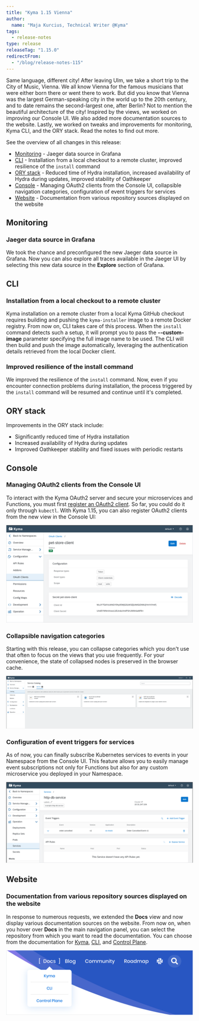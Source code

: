 ```yaml
---
title: "Kyma 1.15 Vienna"
author:
  name: "Maja Kurcius, Technical Writer @Kyma"
tags:
  - release-notes
type: release
releaseTag: "1.15.0"
redirectFrom:
  - "/blog/release-notes-115"
---
```


Same language, different city! 
After leaving Ulm, we take a short trip to the City of Music, Vienna. 
We all know Vienna for the famous musicians that were either born there or went there to work. 
But did you know that Vienna was the largest German-speaking city in the world up to the 20th century, and to date remains the second-largest one, after Berlin? 
Not to mention the beautiful architecture of the city! 
Inspired by the views, we worked on improving our Console UI. 
We also added more documentation sources to the website. 
Lastly, we worked on tweaks and improvements for monitoring, Kyma CLI, and the ORY stack. 
Read the notes to find out more.

<!-- overview -->

See the overview of all changes in this release:

- [Monitoring](#monitoring) - Jaeger data source in Grafana
- [CLI](#cli) - Installation from a local checkout to a remote cluster, improved resilience of the `install` command
- [ORY stack](#ory-stack) - Reduced time of Hydra installation, increased availability of Hydra during updates, improved stability of Oathkeeper
- [Console](#console) - Managing OAuth2 clients from the Console UI, collapsible navigation categories, configuration of event triggers for services
- [Website](#website) - Documentation from various repository sources displayed on the website

## Monitoring

### Jaeger data source in Grafana

We took the chance and preconfigured the new Jaeger data source in Grafana. Now you can also explore all traces available in the Jaeger UI by selecting this new data source in the **Explore** section of Grafana.

## CLI

### Installation from a local checkout to a remote cluster

Kyma installation on a remote cluster from a local Kyma GitHub checkout requires building and pushing the `kyma-installer` image to a remote Docker registry. From now on, CLI takes care of this process. When the `install` command detects such a setup, it will prompt you to pass the **--custom-image** parameter specifying the full image name to be used. The CLI will then build and push the image automatically, leveraging the authentication details retrieved from the local Docker client. 

###  Improved resilience of the install command

We improved the resilience of the `install` command. Now, even if you encounter connection problems during installation, the process triggered by the `install` command will be resumed and continue until it's completed. 

## ORY stack

Improvements in the ORY stack include:

* Significantly reduced time of Hydra installation
* Increased availability of Hydra during updates
* Improved Oathkeeper stability and fixed issues with periodic restarts

## Console

### Managing OAuth2 clients from the Console UI

To interact with the Kyma OAuth2 server and secure your microservices and Functions, you must first [register an OAuth2 client](https://kyma-project.io/docs/1.15/components/security/#details-o-auth2-and-open-id-connect-server-register-an-o-auth2-client). 
So far, you could do it only through `kubectl`. 
With Kyma 1.15, you can also register OAuth2 clients from the new view in the Console UI: 

![OAuth2 clients in the Console UI](./OAuth2-clients-console.png)

### Collapsible navigation categories

Starting with this release, you can collapse categories which you don't use that often to focus on the views that you use frequently. 
For your convenience, the state of collapsed nodes is preserved in the browser cache.  

![Collapsible navigation categories](./collapsible-navigation.png)

### Configuration of event triggers for services

As of now, you can finally subscribe Kubernetes services to events in your Namespace from the Console UI. 
This feature allows you to easily manage event subscriptions not only for Functions but also for any custom microservice you deployed in your Namespace.  

![Event triggers for services](./event-triggers-for-services.png)

## Website

### Documentation from various repository sources displayed on the website

In response to numerous requests, we extended the **Docs** view and now display various documentation sources on the website.
From now on, when you hover over **Docs** in the main navigation panel, you can select the repository from which you want to read the documentation.
You can choose from the documentation for [Kyma](https://kyma-project.io/docs/), [CLI](https://kyma-project.io/docs/cli/), and [Control Plane](https://kyma-project.io/docs/control-plane/).
<!-- I BELIEVE THIS PART IS OF NO INTEREST TO THE CLIENTS/USERS AND SHOULD NOT BE INCLUDED IN THE NOTES; THIS WILL BE REMOVED
It is possible to add documentation from any other repository within the `kyma-project` and `kyma-incubator` GitHub organizations, as long as these documents meet certain requirements and you perform some additional configuration steps.
To learn the details, see the [instruction on adding a new repository documentation](https://kyma-project.io/community/guidelines/content#add-new-documentation-to-the-website-add-new-documentation-to-the-website-add-a-new-repository-documentation). 
-->

![Documentation from various repositories](./docs-different-repos.png)
 